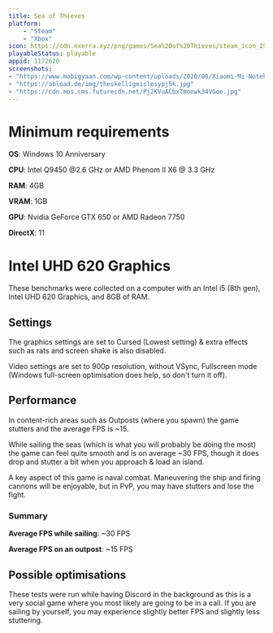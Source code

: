 ```yaml
---
title: Sea of Thieves
platform:
    - "Steam"
    - "Xbox"
icon: https://cdn.exerra.xyz/png/games/Sea%20of%20Thieves/steam_icon_256x256.png
playableStatus: playable
appid: 1172620
screenshots:
- "https://www.mobigyaan.com/wp-content/uploads/2020/08/Xiaomi-Mi-Notebook-14-Review-Performance-Benchmarks-Gaming-19.jpg"
- "https://abload.de/img/theskelligeislesypj5k.jpg"
- "https://cdn.mos.cms.futurecdn.net/Pj2KVuACbxTmonwk34VGoe.jpg"
---
```


# Minimum requirements

**OS**: Windows 10 Anniversary

**CPU**: Intel Q9450 @2.6 GHz or AMD Phenom II X6 @ 3.3 GHz

**RAM**: 4GB

**VRAM**: 1GB

**GPU**: Nvidia GeForce GTX 650 or AMD Radeon 7750

**DirectX**: 11

# Intel UHD 620 Graphics

These benchmarks were collected on a computer with an Intel i5 (8th gen), Intel UHD 620 Graphics, and 8GB of RAM.

## Settings

The graphics settings are set to Cursed (Lowest setting) & extra effects such as rats and screen shake is also disabled.

Video settings are set to 900p resolution, without VSync, Fullscreen mode (Windows full-screen optimisation does help, so don't turn it off).

## Performance

In content-rich areas such as Outposts (where you spawn) the game stutters and the average FPS is ~15.

While sailing the seas (which is what you will probably be doing the most) the game can feel quite smooth and is on average ~30 FPS, though it does drop and stutter a bit when you approach & load an island.

A key aspect of this game is naval combat. Maneuvering the ship and firing cannons will be enjoyable, but in PvP, you may have stutters and lose the fight.

### Summary

**Average FPS while sailing**: ~30 FPS

**Average FPS on an outpost**: ~15 FPS

## Possible optimisations

These tests were run while having Discord in the background as this is a very social game where you most likely are going to be in a call. If you are sailing by yourself, you may experience slightly better FPS and slightly less stuttering. 
